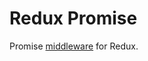 Redux Promise
=============

Promise [middleware](https://redux.js.org/advanced/middleware) for Redux.

```js

```